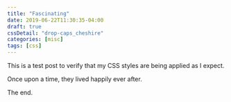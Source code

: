 ```yaml
---
title: "Fascinating"
date: 2019-06-22T11:30:35-04:00
draft: true
cssDetail: "drop-caps_cheshire"
categories: [misc]
tags: [css]
---
```


This is a test post to verify that my CSS styles are being applied as I expect.
<!--more-->

Once upon a time, they lived happily ever after.

The end.
